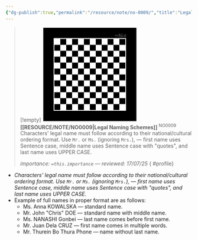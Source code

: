```yaml
---
{"dg-publish":true,"permalink":"/resource/note/no-0009/","title":"Legal Naming Schemes","tags":["-note"]}
---
```


>[!empty]
> ![RESOURCE/ASSET/OTHER/PlaceholderIcon.png|icon](/img/user/RESOURCE/ASSET/OTHER/PlaceholderIcon.png) <b class="title">[[RESOURCE/NOTE/NO0009\|Legal Naming Schemes]]</b> <sup class="title">NO0009</sup> <b> </b>
> Characters' legal name must follow according to their national/cultural ordering format. Use `Mr.` or `Ms.` (ignoring `Mrs.`), — first name uses Sentence case, middle name uses Sentence case with "quotes", and last name uses UPPER CASE.
> 
> <i class="small">importance: `=this.importance` — reviewed: 17/07/25</i>
{ #profile}


- *Characters' legal name must follow according to their national/cultural ordering format. Use `Mr.` or `Ms.` (ignoring `Mrs.`), — first name uses Sentence case, middle name uses Sentence case with "quotes", and last name uses UPPER CASE.*
- Example of full names in proper format are as follows:
	- Ms. Anna KOWALSKA — standard name.
	- Mr. John "Chris" DOE — standard name with middle name.
	- Ms. NANASHI Gonbei — last name comes before first name.
	- Mr. Juan Dela CRUZ — first name comes in multiple words.
	- Mr. Thurein Bo Thura Phone — name without last name.